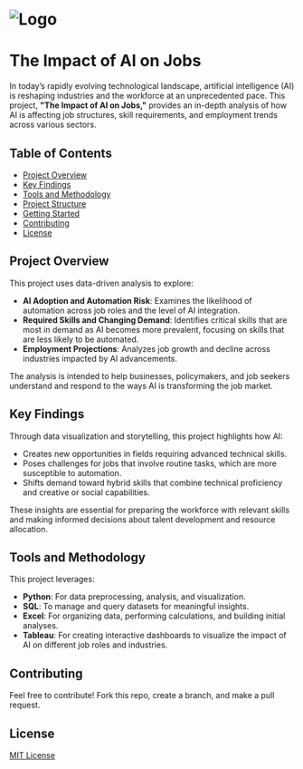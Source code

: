 # ![Logo](https://github.com/user-attachments/assets/854ae42f-260e-4bfe-82b9-ca08df68e54e)

# The Impact of AI on Jobs

In today’s rapidly evolving technological landscape, artificial intelligence (AI) is reshaping industries and the workforce at an unprecedented pace. This project, **"The Impact of AI on Jobs,"** provides an in-depth analysis of how AI is affecting job structures, skill requirements, and employment trends across various sectors.

## Table of Contents
- [Project Overview](#project-overview)
- [Key Findings](#key-findings)
- [Tools and Methodology](#tools-and-methodology)
- [Project Structure](#project-structure)
- [Getting Started](#getting-started)
- [Contributing](#contributing)
- [License](#license)

## Project Overview

This project uses data-driven analysis to explore:
- **AI Adoption and Automation Risk**: Examines the likelihood of automation across job roles and the level of AI integration.
- **Required Skills and Changing Demand**: Identifies critical skills that are most in demand as AI becomes more prevalent, focusing on skills that are less likely to be automated.
- **Employment Projections**: Analyzes job growth and decline across industries impacted by AI advancements.

The analysis is intended to help businesses, policymakers, and job seekers understand and respond to the ways AI is transforming the job market.

## Key Findings

Through data visualization and storytelling, this project highlights how AI:
- Creates new opportunities in fields requiring advanced technical skills.
- Poses challenges for jobs that involve routine tasks, which are more susceptible to automation.
- Shifts demand toward hybrid skills that combine technical proficiency and creative or social capabilities.

These insights are essential for preparing the workforce with relevant skills and making informed decisions about talent development and resource allocation.

## Tools and Methodology

This project leverages:
- **Python**: For data preprocessing, analysis, and visualization.
- **SQL**: To manage and query datasets for meaningful insights.
- **Excel**: For organizing data, performing calculations, and building initial analyses.
- **Tableau**: For creating interactive dashboards to visualize the impact of AI on different job roles and industries.

## Contributing
Feel free to contribute! Fork this repo, create a branch, and make a pull request.

## License
[MIT License](LICENSE)
